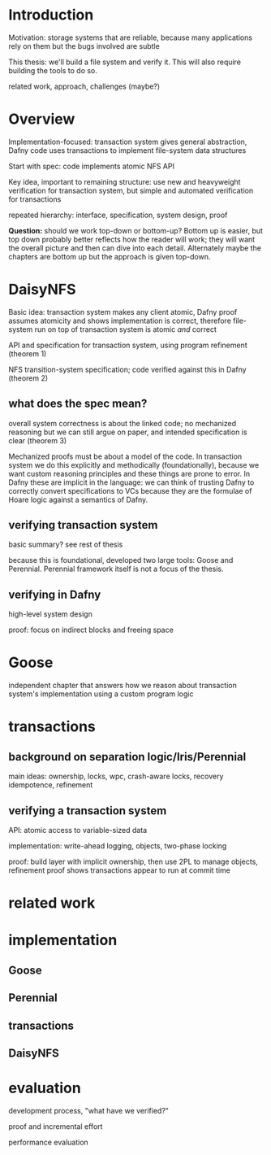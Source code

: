 # Introduction

Motivation: storage systems that are reliable, because many applications rely on
them but the bugs involved are subtle

This thesis: we'll build a file system and verify it. This will also require
building the tools to do so.

related work, approach, challenges (maybe?)

# Overview

Implementation-focused: transaction system gives general abstraction, Dafny code
uses transactions to implement file-system data structures

Start with spec: code implements atomic NFS API

Key idea, important to remaining structure: use new and heavyweight verification
for transaction system, but simple and automated verification for transactions

repeated hierarchy: interface, specification, system design, proof

**Question:** should we work top-down or bottom-up? Bottom up is easier, but top
down probably better reflects how the reader will work; they will want the
overall picture and then can dive into each detail. Alternately maybe the
chapters are bottom up but the approach is given top-down.

# DaisyNFS

Basic idea: transaction system makes any client atomic, Dafny proof assumes
atomicity and shows implementation is correct, therefore file-system run on top
of transaction system is atomic _and_ correct

API and specification for transaction system, using program refinement (theorem 1)

NFS transition-system specification; code verified against this in Dafny
(theorem 2)

## what does the spec mean?

overall system correctness is about the linked code; no mechanized reasoning but
we can still argue on paper, and intended specification is clear (theorem 3)

Mechanized proofs must be about a model of the code. In transaction system we do
this explicitly and methodically (foundationally), because we want custom
reasoning principles and these things are prone to error. In Dafny these are
implicit in the language: we can think of trusting Dafny to correctly convert
specifications to VCs because they are the formulae of Hoare logic against a
semantics of Dafny.

## verifying transaction system

basic summary? see rest of thesis

because this is foundational, developed two large tools: Goose and Perennial.
Perennial framework itself is not a focus of the thesis.

## verifying in Dafny

high-level system design

proof: focus on indirect blocks and freeing space

# Goose

independent chapter that answers how we reason about transaction system's
implementation using a custom program logic

# transactions

## background on separation logic/Iris/Perennial

main ideas: ownership, locks, wpc, crash-aware locks, recovery idempotence,
refinement

## verifying a transaction system

API: atomic access to variable-sized data

implementation: write-ahead logging, objects, two-phase locking

proof: build layer with implicit ownership, then use 2PL to manage objects,
refinement proof shows transactions appear to run at commit time

# related work

# implementation

## Goose

## Perennial

## transactions

## DaisyNFS

# evaluation

development process, "what have we verified?"

proof and incremental effort

performance evaluation
